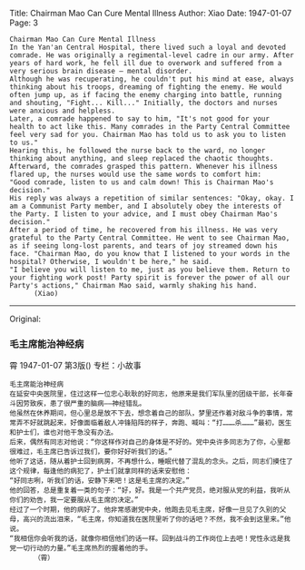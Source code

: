 Title: Chairman Mao Can Cure Mental Illness
Author: Xiao
Date: 1947-01-07
Page: 3

    Chairman Mao Can Cure Mental Illness
    In the Yan'an Central Hospital, there lived such a loyal and devoted comrade. He was originally a regimental-level cadre in our army. After years of hard work, he fell ill due to overwork and suffered from a very serious brain disease – mental disorder.
    Although he was recuperating, he couldn't put his mind at ease, always thinking about his troops, dreaming of fighting the enemy. He would often jump up, as if facing the enemy charging into battle, running and shouting, "Fight... Kill..." Initially, the doctors and nurses were anxious and helpless.
    Later, a comrade happened to say to him, "It's not good for your health to act like this. Many comrades in the Party Central Committee feel very sad for you. Chairman Mao has told us to ask you to listen to us."
    Hearing this, he followed the nurse back to the ward, no longer thinking about anything, and sleep replaced the chaotic thoughts. Afterward, the comrades grasped this pattern. Whenever his illness flared up, the nurses would use the same words to comfort him:
    "Good comrade, listen to us and calm down! This is Chairman Mao's decision."
    His reply was always a repetition of similar sentences: "Okay, okay. I am a Communist Party member, and I absolutely obey the interests of the Party. I listen to your advice, and I must obey Chairman Mao's decision."
    After a period of time, he recovered from his illness. He was very grateful to the Party Central Committee. He went to see Chairman Mao, as if seeing long-lost parents, and tears of joy streamed down his face. "Chairman Mao, do you know that I listened to your words in the hospital? Otherwise, I wouldn't be here," he said.
    "I believe you will listen to me, just as you believe them. Return to your fighting work post! Party spirit is forever the power of all our Party's actions," Chairman Mao said, warmly shaking his hand.
          (Xiao)



<hr /> 

Original: 


### 毛主席能治神经病
霄
1947-01-07
第3版()
专栏：小故事

    毛主席能治神经病
    在延安中央医院里，住过这样一位忠心耿耿的好同志，他原来是我们军队里的团级干部，长年奋斗因劳致疾，患了很严重的脑病——神经错乱。
    他虽然在休养期间，但心里总是放不下去，想念着自己的部队，梦里还作着对敌斗争的事情，常常弄不好就跳起来，好像面临着敌人冲锋陷阵的样子，奔跑、喊叫：“打………杀………”最初，医生和护士们，谁也对他干急没有办法。
    后来，偶然有同志对他说：“你这样作对自己的身体是不好的。党中央许多同志为了你，心里都很难过，毛主席已告诉过我们，要你好好听我们的话。”
    他听了这话，随从着护士回到病房，不再想什么，睡眠代替了混乱的念头。之后，同志们摸住了这个规律，每逢他的病犯了，护士们就拿同样的话来安慰他：
    “好同志咧，听我们的话，安静下来吧！这是毛主席的决定。”
    他的回答，总是重复着一类的句子：“好，好。我是一个共产党员，绝对服从党的利益，我听从你们的劝告，我一定要服从毛主席的决定。”
    经过了一个时期，他的病好了。他非常感谢党中央，他跑去见毛主席，好像一旦见了久别的父母，高兴的流出泪来，“毛主席，你知道我在医院里听了你的话吧？不然，我不会到这里来。”他说。
    “我相信你会听我的话，就像你相信他们的话一样。回到战斗的工作岗位上去吧！党性永远是我党一切行动的力量。”毛主席热烈的握着他的手。
          （霄）
